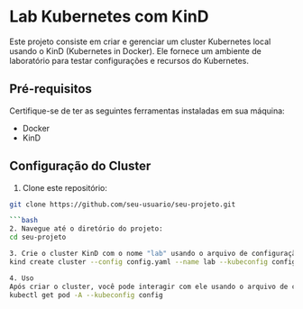 # Lab Kubernetes com KinD

Este projeto consiste em criar e gerenciar um cluster Kubernetes local usando o KinD (Kubernetes in Docker). Ele fornece um ambiente de laboratório para testar configurações e recursos do Kubernetes.

## Pré-requisitos

Certifique-se de ter as seguintes ferramentas instaladas em sua máquina:

- Docker
- KinD

## Configuração do Cluster

1. Clone este repositório:

```bash
git clone https://github.com/seu-usuario/seu-projeto.git

```bash
2. Navegue até o diretório do projeto:
cd seu-projeto

3. Crie o cluster KinD com o nome "lab" usando o arquivo de configuração config.yaml:
kind create cluster --config config.yaml --name lab --kubeconfig config

4. Uso
Após criar o cluster, você pode interagir com ele usando o arquivo de configuração config gerado:
kubectl get pod -A --kubeconfig config          
